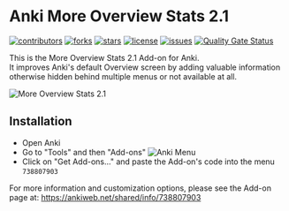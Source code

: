 # Anki More Overview Stats 2.1

[![contributors](https://img.shields.io/github/contributors/patrick-mahnkopf/Anki_More_Overview_Stats)](https://github.com/patrick-mahnkopf/Anki_More_Overview_Stats/graphs/contributors)
[![forks](https://img.shields.io/github/forks/patrick-mahnkopf/Anki_More_Overview_Stats)](https://github.com/patrick-mahnkopf/Anki_More_Overview_Stats/network/members)
[![stars](https://img.shields.io/github/stars/patrick-mahnkopf/Anki_More_Overview_Stats)](https://github.com/patrick-mahnkopf/Anki_More_Overview_Stats/stargazers)
[![license](https://img.shields.io/github/license/patrick-mahnkopf/Anki_More_Overview_Stats)](./LICENSE)
[![issues](https://img.shields.io/github/issues/patrick-mahnkopf/Anki_More_Overview_Stats)](https://github.com/patrick-mahnkopf/Anki_More_Overview_Stats/issues)
[![Quality Gate Status](https://sonarcloud.io/api/project_badges/measure?project=patrick-mahnkopf_Anki_More_Overview_Stats&metric=alert_status)](https://sonarcloud.io/summary/new_code?id=patrick-mahnkopf_Anki_More_Overview_Stats)

This is the More Overview Stats 2.1 Add-on for Anki.  
It improves Anki's default Overview screen by adding valuable information otherwise hidden behind multiple menus or not available at all.

![More Overview Stats 2.1](https://user-images.githubusercontent.com/69430023/147789088-67975f64-ab4c-49ec-89e8-9301b7f13ef3.png)

## Installation

- Open Anki
- Go to "Tools" and then "Add-ons"
![Anki Menu](https://user-images.githubusercontent.com/69430023/147789375-bac9427b-c3cb-4e97-92ea-572b7b600b17.png)
- Click on "Get Add-ons..." and paste the Add-on's code into the menu
```738807903```

For more information and customization options, please see the Add-on page at: https://ankiweb.net/shared/info/738807903
